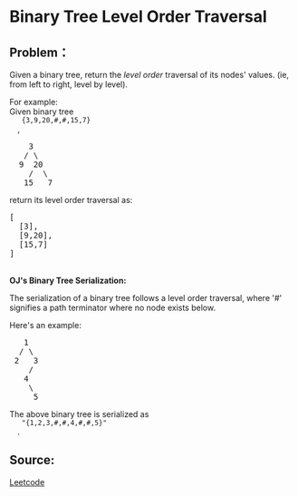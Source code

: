 # Binary Tree Level Order Traversal

## Problem：

<div class="question-content">
 <p>
 </p>
 <p>
  Given a binary tree, return the
  <i>
   level order
  </i>
  traversal of its nodes' values. (ie, from left to right, level by level).
 </p>
 <p>
  For example:
  <br/>
  Given binary tree
  <code>
   {3,9,20,#,#,15,7}
  </code>
  ,
  <br/>
 </p>
 <pre>
    3
   / \
  9  20
    /  \
   15   7
</pre>
 <p>
  return its level order traversal as:
  <br/>
 </p>
 <pre>
[
  [3],
  [9,20],
  [15,7]
]
</pre>
 <div class="spoilers">
  <br/>
  <b>
   OJ's Binary Tree Serialization:
  </b>
  <p>
   The serialization of a binary tree follows a level order traversal, where '#' signifies a path terminator where no node exists below.
  </p>
  <p>
   Here's an example:
   <br/>
  </p>
  <pre>
   1
  / \
 2   3
    /
   4
    \
     5
</pre>
  The above binary tree is serialized as
  <code>
   "{1,2,3,#,#,4,#,#,5}"
  </code>
  .
 </div>
</div>


## Source:
[Leetcode](https://leetcode.com/problems/binary-tree-level-order-traversal/)
